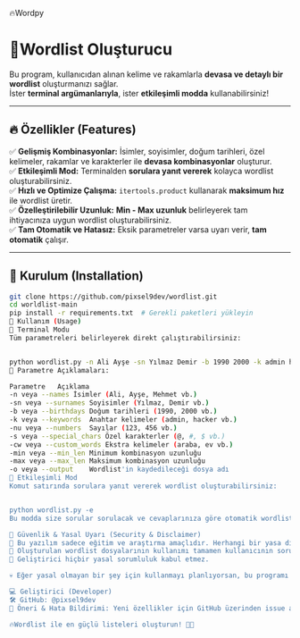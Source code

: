 🔥Wordpy

# 🚀Wordlist Oluşturucu

Bu program, kullanıcıdan alınan kelime ve rakamlarla **devasa ve detaylı bir wordlist** oluşturmanızı sağlar.  
İster **terminal argümanlarıyla**, ister **etkileşimli modda** kullanabilirsiniz!  

---

## 🔥 Özellikler (Features)
✅ **Gelişmiş Kombinasyonlar:** İsimler, soyisimler, doğum tarihleri, özel kelimeler, rakamlar ve karakterler ile **devasa kombinasyonlar** oluşturur.  
✅ **Etkileşimli Mod:** Terminalden **sorulara yanıt vererek** kolayca wordlist oluşturabilirsiniz.  
✅ **Hızlı ve Optimize Çalışma:** `itertools.product` kullanarak **maksimum hız** ile wordlist üretir.  
✅ **Özelleştirilebilir Uzunluk:** **Min - Max uzunluk** belirleyerek tam ihtiyacınıza uygun wordlist oluşturabilirsiniz.  
✅ **Tam Otomatik ve Hatasız:** Eksik parametreler varsa uyarı verir, **tam otomatik** çalışır.  

---

## 📌 Kurulum (Installation)
```sh
git clone https://github.com/pixsel9dev/wordlist.git
cd worldlist-main
pip install -r requirements.txt  # Gerekli paketleri yükleyin
🚀 Kullanım (Usage)
🔹 Terminal Modu
Tüm parametreleri belirleyerek direkt çalıştırabilirsiniz:


python wordlist.py -n Ali Ayşe -sn Yılmaz Demir -b 1990 2000 -k admin hacker -nu 123 456 -s @ # -cw araba ev -min 3 -max 6 -o mywordlist.txt
📌 Parametre Açıklamaları:

Parametre	Açıklama
-n veya --names	İsimler (Ali, Ayşe, Mehmet vb.)
-sn veya --surnames	Soyisimler (Yılmaz, Demir vb.)
-b veya --birthdays	Doğum tarihleri (1990, 2000 vb.)
-k veya --keywords	Anahtar kelimeler (admin, hacker vb.)
-nu veya --numbers	Sayılar (123, 456 vb.)
-s veya --special_chars	Özel karakterler (@, #, $ vb.)
-cw veya --custom_words	Ekstra kelimeler (araba, ev vb.)
-min veya --min_len	Minimum kombinasyon uzunluğu
-max veya --max_len	Maksimum kombinasyon uzunluğu
-o veya --output	Wordlist'in kaydedileceği dosya adı
🔹 Etkileşimli Mod
Komut satırında sorulara yanıt vererek wordlist oluşturabilirsiniz:


python wordlist.py -e
Bu modda size sorular sorulacak ve cevaplarınıza göre otomatik wordlist oluşturulacaktır!

🔐 Güvenlik & Yasal Uyarı (Security & Disclaimer)
🚨 Bu yazılım sadece eğitim ve araştırma amaçlıdır. Herhangi bir yasa dışı faaliyette kullanılamaz!
🚨 Oluşturulan wordlist dosyalarının kullanımı tamamen kullanıcının sorumluluğundadır.
🚨 Geliştirici hiçbir yasal sorumluluk kabul etmez.

💀 Eğer yasal olmayan bir şey için kullanmayı planlıyorsan, bu programı çalıştırma! 💀

💻 Geliştirici (Developer)
🛠 GitHub: @pixsel9dev
📢 Öneri & Hata Bildirimi: Yeni özellikler için GitHub üzerinden issue açabilirsiniz!

🔥Wordlist ile en güçlü listeleri oluşturun! 🚀😎

